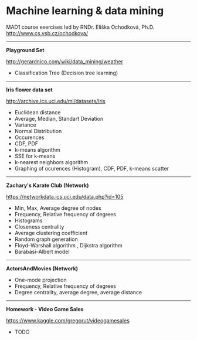 # Machine learning & data mining
MAD1 course exercises led by RNDr. Eliška Ochodková, Ph.D. http://www.cs.vsb.cz/ochodkova/

***

**Playground Set**

http://gerardnico.com/wiki/data_mining/weather

+ Classification Tree (Decision tree learning)

***

**Iris flower data set**

http://archive.ics.uci.edu/ml/datasets/Iris

+ Euclidean distance
+ Average, Median, Standart Deviation
+ Variance
+ Normal Distribution
+ Occurences
+ CDF, PDF
+ k-means algorithm
+ SSE for k-means
+ k-nearest neighbors algorithm
+ Graphing of ocurences (Histogram), CDF, PDF, k-means scatter

***

**Zachary's Karate Club (Network)**

https://networkdata.ics.uci.edu/data.php?id=105

+ Min, Max, Average degree of nodes
+ Frequency, Relative frequency of degrees
+ Histograms
+ Closeness centrality
+ Average clustering coefficient
+ Random graph generation
+ Floyd–Warshall algorithm , Dijkstra algorithm
+ Barabási–Albert model

***

**ActorsAndMovies (Network)**

+ One-mode projection
+ Frequency, Relative frequency of degrees
+ Degree centrality, average degree, average distance


***

**Homework - Video Game Sales**

https://www.kaggle.com/gregorut/videogamesales

+ TODO
